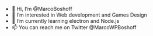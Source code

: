 - 👋 Hi, I’m @MarcoBoshoff
- 👀 I’m interested in Web development and Games Design
- 🌱 I’m currently learning electron and Node.js
- 📫 You can reach me on Twitter @MarcoWPBoshoff

<!---
MarcoBoshoff/MarcoBoshoff is a ✨ special ✨ repository because its `README.md` (this file) appears on your GitHub profile.
You can click the Preview link to take a look at your changes.
--->
